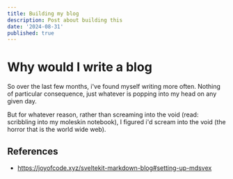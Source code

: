 ```yaml
---
title: Building my blog
description: Post about building this
date: '2024-08-31'
published: true
---
```


# Why would I write a blog

So over the last few months, i've found myself writing more often. Nothing of particular consequence, just whatever is popping into my head on any given day.

But for whatever reason, rather than screaming into the void (read: scribbling into my moleskin notebook), I figured i'd scream into the void (the horror that is the world wide web).

## References

- https://joyofcode.xyz/sveltekit-markdown-blog#setting-up-mdsvex